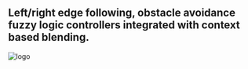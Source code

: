 ## Left/right edge following, obstacle avoidance fuzzy logic controllers integrated with context based blending. 

![logo](./ISRBFuzzy/ee.JPG?raw=true)

